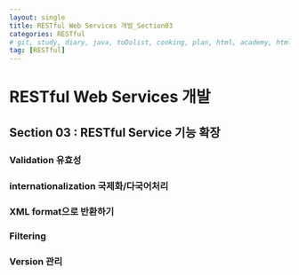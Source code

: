 ```yaml
---
layout: single
title: RESTful Web Services 개발_Section03
categories: RESTful
# git, study, diary, java, toDolist, cooking, plan, html, academy, html/css, JSP, RESTful
tag: [RESTful] 
---
```


# RESTful Web Services 개발

## Section 03 : RESTful Service 기능 확장

### Validation 유효성

### internationalization 국제화/다국어처리

### XML format으로 반환하기

### Filtering

### Version 관리